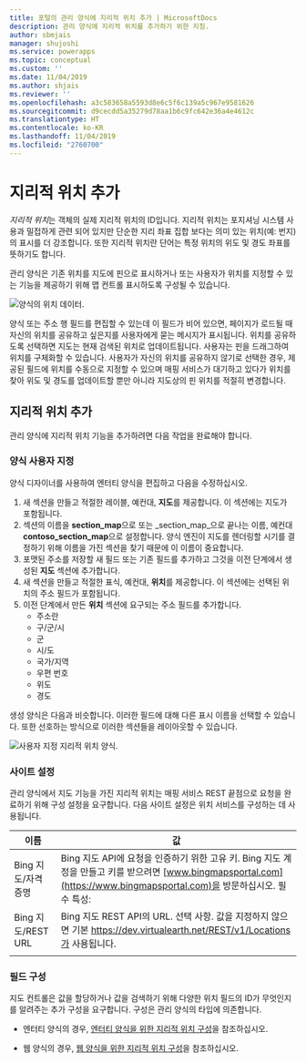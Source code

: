 ```yaml
---
title: 포털의 관리 양식에 지리적 위치 추가 | MicrosoftDocs
description: 관리 양식에 지리적 위치를 추가하기 위한 지침.
author: sbmjais
manager: shujoshi
ms.service: powerapps
ms.topic: conceptual
ms.custom: ''
ms.date: 11/04/2019
ms.author: shjais
ms.reviewer: ''
ms.openlocfilehash: a3c583658a5593d8e6c5f6c139a5c967e9581626
ms.sourcegitcommit: d9cecdd5a35279d78aa1b6c9fc642e36a4e4612c
ms.translationtype: HT
ms.contentlocale: ko-KR
ms.lasthandoff: 11/04/2019
ms.locfileid: "2760700"
---
```

# <a name="add-geolocation"></a>지리적 위치 추가

*지리적 위치*는 객체의 실제 지리적 위치의 ID입니다. 지리적 위치는 포지셔닝 시스템 사용과 밀접하게 관련 되어 있지만 단순한 지리 좌표 집합 보다는 의미 있는 위치(예: 번지)의 표시를 더 강조합니다. 또한 지리적 위치란 단어는 특정 위치의 위도 및 경도 좌표를 뜻하기도 합니다.

관리 양식은 기존 위치를 지도에 핀으로 표시하거나 또는 사용자가 위치를 지정할 수 있는 기능을 제공하기 위해 맵 컨트롤 표시하도록 구성될 수 있습니다.

![양식의 위치 데이터.](../media/location-data-form.png "양식의 위치 데이터")

양식 또는 주소 행 필드를 편집할 수 있는데 이 필드가 비어 있으면, 페이지가 로드될 때 자신의 위치를 공유하고 싶은지를 사용자에게 묻는 메시지가 표시됩니다. 위치를 공유하도록 선택하면 지도는 현재 검색된 위치로 업데이트됩니다. 사용자는 핀을 드래그하여 위치를 구체화할 수 있습니다. 사용자가 자신의 위치를 공유하지 않기로 선택한 경우, 제공된 필드에 위치를 수동으로 지정할 수 있으며 매핑 서비스가 대기하고 있다가 위치를 찾아 위도 및 경도를 업데이트할 뿐만 아니라 지도상의 핀 위치를 적절히 변경합니다.

## <a name="add-geolocation"></a>지리적 위치 추가
관리 양식에 지리적 위치 기능을 추가하려면 다음 작업을 완료해야 합니다.

### <a name="form-customization"></a>양식 사용자 지정
양식 디자이너를 사용하여 엔터티 양식을 편집하고 다음을 수정하십시오.

1. 새 섹션을 만들고 적절한 레이블, 예컨대, **지도**를 제공합니다. 이 섹션에는 지도가 포함됩니다.
2. 섹션의 이름을 **section\_map**으로 또는 _section\_map_으로 끝나는 이름, 예컨대 **contoso\_section\_map**으로 설정합니다. 양식 엔진이 지도를 렌더링할 시기를 결정하기 위해 이름을 가진 섹션을 찾기 때문에 이 이름이 중요합니다. 
3. 포맷된 주소를 저장할 새 필드 또는 기존 필드를 추가하고 그것을 이전 단계에서 생성된 **지도** 섹션에 추가합니다.
4. 새 섹션을 만들고 적절한 표식, 예컨대, **위치**를 제공합니다. 이 섹션에는 선택된 위치의 주소 필드가 포함됩니다.
5. 이전 단계에서 만든 **위치** 섹션에 요구되는 주소 필드를 추가합니다. 
    - 주소란
    - 구/군/시
    - 군
    - 시/도
    - 국가/지역
    - 우편 번호
    - 위도
    - 경도

생성 양식은 다음과 비슷합니다. 이러한 필드에 대해 다른 표시 이름을 선택할 수 있습니다. 또한 선호하는 방식으로 이러한 섹션들을 레이아웃할 수 있습니다.

![사용자 지정 지리적 위치 양식.](../media/custom-geolocation-form.png "사용자 지정 지리적 위치 양식")

### <a name="site-settings"></a>사이트 설정
관리 양식에서 지도 기능을 가진 지리적 위치는 매핑 서비스 REST 끝점으로 요청을 완료하기 위해 구성 설정을 요구합니다. 다음 사이트 설정은 위치 서비스를 구성하는 데 사용됩니다.

|이름|값|
|---|---|
|Bing 지도/자격 증명|Bing 지도 API에 요청을 인증하기 위한 고유 키. Bing 지도 계정을 만들고 키를 받으려면 [www.bingmapsportal.com](https://www.bingmapsportal.com)을 방문하십시오. 필수 특성:|
|Bing 지도/REST URL|Bing 지도 REST API의 URL. 선택 사항. 값을 지정하지 않으면 기본 https://dev.virtualearth.net/REST/v1/Locations가 사용됩니다.|
| |

### <a name="field-configurations"></a>필드 구성
지도 컨트롤은 값을 할당하거나 값을 검색하기 위해 다양한 위치 필드의 ID가 무엇인지를 알려주는 추가 구성을 요구합니다. 구성은 관리 양식의 타입에 의존합니다.

- 엔터티 양식의 경우, [엔터티 양식을 위한 지리적 위치 구성](entity-forms.md#geolocation-configuration-for-entity-forms)을 참조하십시오.

- 웹 양식의 경우, [웹 양식을 위한 지리적 위치 구성](web-form-properties.md#geolocation-configuration-for-web-form)을 참조하십시오.
